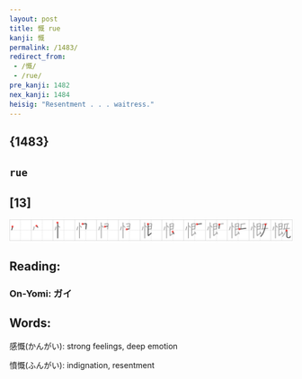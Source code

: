 ```yaml
---
layout: post
title: 慨 rue
kanji: 慨
permalink: /1483/
redirect_from:
 - /慨/
 - /rue/
pre_kanji: 1482
nex_kanji: 1484
heisig: "Resentment . . . waitress."
---
```


## {1483}

## `rue`

## [13]

<div class="stroke"><img src="../images/E685A8.png" /></div>

## Reading:

### On-Yomi: ガイ

## Words:

感慨(かんがい): strong feelings, deep emotion

憤慨(ふんがい): indignation, resentment
